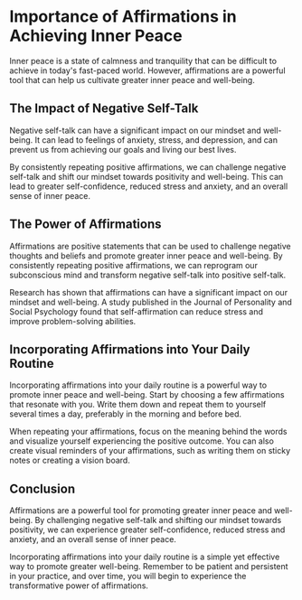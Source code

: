 # Importance of Affirmations in Achieving Inner Peace

Inner peace is a state of calmness and tranquility that can be difficult to achieve in today's fast-paced world. However, affirmations are a powerful tool that can help us cultivate greater inner peace and well-being.

The Impact of Negative Self-Talk
--------------------------------

Negative self-talk can have a significant impact on our mindset and well-being. It can lead to feelings of anxiety, stress, and depression, and can prevent us from achieving our goals and living our best lives.

By consistently repeating positive affirmations, we can challenge negative self-talk and shift our mindset towards positivity and well-being. This can lead to greater self-confidence, reduced stress and anxiety, and an overall sense of inner peace.

The Power of Affirmations
-------------------------

Affirmations are positive statements that can be used to challenge negative thoughts and beliefs and promote greater inner peace and well-being. By consistently repeating positive affirmations, we can reprogram our subconscious mind and transform negative self-talk into positive self-talk.

Research has shown that affirmations can have a significant impact on our mindset and well-being. A study published in the Journal of Personality and Social Psychology found that self-affirmation can reduce stress and improve problem-solving abilities.

Incorporating Affirmations into Your Daily Routine
--------------------------------------------------

Incorporating affirmations into your daily routine is a powerful way to promote inner peace and well-being. Start by choosing a few affirmations that resonate with you. Write them down and repeat them to yourself several times a day, preferably in the morning and before bed.

When repeating your affirmations, focus on the meaning behind the words and visualize yourself experiencing the positive outcome. You can also create visual reminders of your affirmations, such as writing them on sticky notes or creating a vision board.

Conclusion
----------

Affirmations are a powerful tool for promoting greater inner peace and well-being. By challenging negative self-talk and shifting our mindset towards positivity, we can experience greater self-confidence, reduced stress and anxiety, and an overall sense of inner peace.

Incorporating affirmations into your daily routine is a simple yet effective way to promote greater well-being. Remember to be patient and persistent in your practice, and over time, you will begin to experience the transformative power of affirmations.
